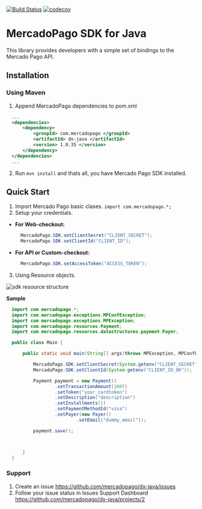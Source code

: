 [![Build Status](https://travis-ci.org/mercadopago/dx-java.svg?branch=master)](https://travis-ci.org/mercadopago/dx-java)
[![codecov](https://codecov.io/gh/mercadopago/dx-java/branch/master/graph/badge.svg)](https://codecov.io/gh/mercadopago/dx-java)

# MercadoPago SDK for Java

This library provides developers with a simple set of bindings to the Mercado Pago API.

## Installation

### Using Maven
1. Append MercadoPago dependencies to pom.xml

  ```xml
    ...
    <dependencies>
        <dependency>
            <groupId> com.mercadopago </groupId>
            <artifactId> dx-java </artifactId>
            <version> 1.0.35 </version>
        </dependency>
    </dependencies>
    ...
  ```
2. Run `mvn install` and thats all, you have Mercado Pago SDK installed.

## Quick Start

1. Import Mercado Pago basic clases. `import com.mercadopago.*;`
2. Setup your credentials.
  - **For Web-checkout:**
    ```java
      MercadoPago.SDK.setClientSecret("CLIENT_SECRET");
      MercadoPago.SDK.setClientId("CLIENT_ID");
    ```
  - **For API or Custom-checkout:**
    ```java
      MercadoPago.SDK.setAccessToken("ACCESS_TOKEN");
    ```
3. Using Resource objects.

![sdk resource structure](https://user-images.githubusercontent.com/864790/34393059-9acad058-eb2e-11e7-9987-494eaf19d109.png)

**Sample**

```java
  import com.mercadopago.*;
  import com.mercadopago.exceptions.MPConfException;
  import com.mercadopago.exceptions.MPException;
  import com.mercadopago.resources.Payment;
  import com.mercadopago.resources.datastructures.payment.Payer;

  public class Main {

      public static void main(String[] args)throws MPException, MPConfException {

          MercadoPago.SDK.setClientSecret(System.getenv("CLIENT_SECRET"));
          MercadoPago.SDK.setClientId(System.getenv("CLIENT_ID_OK"));

          Payment payment = new Payment()
                  .setTransactionAmount(100f)
                  .setToken("your_cardtoken")
                  .setDescription("description")
                  .setInstallments(1)
                  .setPaymentMethodId("visa")
                  .setPayer(new Payer()
                          .setEmail("dummy_email"));

          payment.save();



      }
  }
```

### Support

1. Create an issue https://github.com/mercadopago/dx-java/issues
2. Follow your issue status in Issues Support Dashboard https://github.com/mercadopago/dx-java/projects/2

